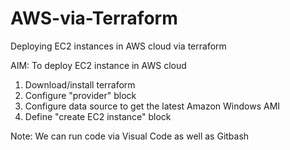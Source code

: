 # AWS-via-Terraform
Deploying EC2 instances in AWS cloud via terraform

AIM: To deploy EC2 instance in AWS cloud

1. Download/install terraform
2. Configure "provider" block
3. Configure data source to get the latest Amazon Windows AMI
4. Define "create EC2 instance" block


Note: We can run code via Visual Code as well as Gitbash
